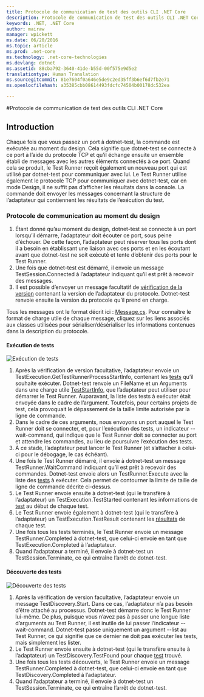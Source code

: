 ```yaml
---
title: Protocole de communication de test des outils CLI .NET Core
description: Protocole de communication de test des outils CLI .NET Core
keywords: .NET, .NET Core
author: mairaw
manager: wpickett
ms.date: 06/20/2016
ms.topic: article
ms.prod: .net-core
ms.technology: .net-core-technologies
ms.devlang: dotnet
ms.assetid: 88cba792-3640-41de-b55d-00f575e9d5e2
translationtype: Human Translation
ms.sourcegitcommit: 81e7604f0a646e5de9c2ed35ff3b6ef6d7fb2e71
ms.openlocfilehash: a35385cbb08614493fdcfc74504b00178dc532ea

---
```


#<a name="net-core-cli-test-communication-protocol"></a>Protocole de communication de test des outils CLI .NET Core

## <a name="introduction"></a>Introduction
Chaque fois que vous passez un port à dotnet-test, la commande est exécutée au moment du design. Cela signifie que dotnet-test se connecte à ce port à l’aide du protocole TCP et qu’il échange ensuite un ensemble établi de messages avec les autres éléments connectés à ce port. Quand cela se produit, le Test Runner reçoit également un nouveau port qui est utilisé par dotnet-test pour communiquer avec lui. Le Test Runner utilise également le protocole TCP pour communiquer avec dotnet-test, car en mode Design, il ne suffit pas d’afficher les résultats dans la console. La commande doit envoyer les messages concernant la structure de l’adaptateur qui contiennent les résultats de l’exécution du test.

### <a name="communication-protocol-at-design-time"></a>Protocole de communication au moment du design

1. Étant donné qu’au moment du design, dotnet-test se connecte à un port lorsqu’il démarre, l’adaptateur doit écouter ce port, sous peine d’échouer. De cette façon, l’adaptateur peut réserver tous les ports dont il a besoin en établissant une liaison avec ces ports et en les écoutant avant que dotnet-test ne soit exécuté et tente d’obtenir des ports pour le Test Runner.
2. Une fois que dotnet-test est démarré, il envoie un message TestSession.Connected à l’adaptateur indiquant qu’il est prêt à recevoir des messages.
3. Il est possible d’envoyer un message facultatif de [vérification de la version](https://github.com/dotnet/cli/blob/rel/1.0.0/src/Microsoft.Extensions.Testing.Abstractions/Messages/ProtocolVersionMessage.cs) contenant la version de l’adaptateur du protocole. Dotnet-test renvoie ensuite la version du protocole qu’il prend en charge.

Tous les messages ont le format décrit ici : [Message.cs](https://github.com/dotnet/cli/blob/rel/1.0.0/src/Microsoft.Extensions.Testing.Abstractions/Messages/Message.cs). Pour connaître le format de charge utile de chaque message, cliquez sur les liens associés aux classes utilisées pour sérialiser/désérialiser les informations contenues dans la description du protocole.

#### <a name="test-execution"></a>Exécution de tests
![Exécution de tests](./media/test-protocol/dotnet-test-execute.png)

1. Après la vérification de version facultative, l’adaptateur envoie un TestExecution.GetTestRunnerProcessStartInfo, contenant les [tests](https://github.com/dotnet/cli/blob/rel/1.0.0/src/Microsoft.Extensions.Testing.Abstractions/Messages/RunTestsMessage.cs) qu’il souhaite exécuter. Dotnet-test renvoie un FileName et un Arguments dans une charge utile [TestStartInfo](https://github.com/dotnet/cli/blob/rel/1.0.0/src/Microsoft.DotNet.Tools.Test/TestStartInfo.cs), que l’adaptateur peut utiliser pour démarrer le Test Runner. Auparavant, la liste des tests à exécuter était envoyée dans le cadre de l’argument. Toutefois, pour certains projets de test, cela provoquait le dépassement de la taille limite autorisée par la ligne de commande.
  1. Dans le cadre de ces arguments, nous envoyons un port auquel le Test Runner doit se connecter, et, pour l’exécution des tests, un indicateur --wait-command, qui indique que le Test Runner doit se connecter au port et attendre les commandes, au lieu de poursuivre l’exécution des tests.
2. À ce stade, l’adaptateur peut lancer le Test Runner (et s’attacher à celui-ci pour le débogage, le cas échéant).
3. Une fois le Test Runner démarré, il envoie à dotnet-test un message TestRunner.WaitCommand indiquant qu’il est prêt à recevoir des commandes. Dotnet-test envoie alors un TestRunner.Execute avec la liste des [tests](https://github.com/dotnet/cli/blob/rel/1.0.0/src/Microsoft.Extensions.Testing.Abstractions/Messages/RunTestsMessage.cs) à exécuter. Cela permet de contourner la limite de taille de ligne de commande décrite ci-dessus.
4. Le Test Runner envoie ensuite à dotnet-test (qui le transfère à l’adaptateur) un TestExecution.TestStarted contenant les informations de [test](https://github.com/dotnet/cli/blob/rel/1.0.0/src/Microsoft.Extensions.Testing.Abstractions/Test.cs) au début de chaque test.
5. Le Test Runner envoie également à dotnet-test (qui le transfère à l’adaptateur) un TestExecution.TestResult contenant les [résultats](https://github.com/dotnet/cli/blob/rel/1.0.0/src/Microsoft.Extensions.Testing.Abstractions/TestResult.cs) de chaque test.
6. Une fois tous les tests terminés, le Test Runner envoie un message TestRunner.Completed à dotnet-test, que celui-ci envoie en tant que TestExecution.Completed à l’adaptateur.
7. Quand l’adaptateur a terminé, il envoie à dotnet-test un TestSession.Terminate, ce qui entraîne l’arrêt de dotnet-test.

#### <a name="test-discovery"></a>Découverte des tests
![Découverte des tests](./media/test-protocol/dotnet-test-discover.png)

1. Après la vérification de version facultative, l’adaptateur envoie un message TestDiscovery.Start. Dans ce cas, l’adaptateur n’a pas besoin d’être attaché au processus. Dotnet-test démarre donc le Test Runner lui-même. De plus, puisque vous n’avez pas à passer une longue liste d’arguments au Test Runner, il est inutile de lui passer l’indicateur --wait-command. Dotnet-test passe uniquement un argument --list au Test Runner, ce qui signifie que ce dernier ne doit pas exécuter les tests, mais simplement les lister.
2. Le Test Runner envoie ensuite à dotnet-test (qui le transfère ensuite à l’adaptateur) un TestDiscovery.TestFound pour chaque [test](https://github.com/dotnet/cli/blob/rel/1.0.0/src/Microsoft.Extensions.Testing.Abstractions/Test.cs) trouvé.
3. Une fois tous les tests découverts, le Test Runner envoie un message TestRunner.Completed à dotnet-test, que celui-ci envoie en tant que TestDiscovery.Completed à l’adaptateur.
4. Quand l’adaptateur a terminé, il envoie à dotnet-test un TestSession.Terminate, ce qui entraîne l’arrêt de dotnet-test.


<!--HONumber=Nov16_HO1-->


